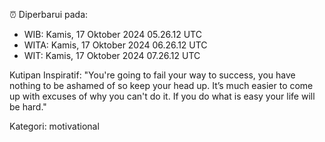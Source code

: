 ⏰ Diperbarui pada:
- WIB: Kamis, 17 Oktober 2024 05.26.12 UTC
- WITA: Kamis, 17 Oktober 2024 06.26.12 UTC
- WIT: Kamis, 17 Oktober 2024 07.26.12 UTC

Kutipan Inspiratif:
"You're going to fail your way to success, you have nothing to be ashamed of so keep your head up. It’s much easier to come up with excuses of why you can't do it. If you do what is easy your life will be hard."


Kategori: motivational

